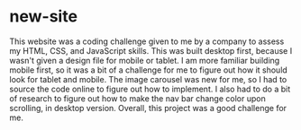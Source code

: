 # new-site

This website was a coding challenge given to me by a company to assess my HTML, CSS, and JavaScript skills.
This was built desktop first, because I wasn't given a design file for mobile or tablet.
I am more familiar building mobile first, so it was a bit of a challenge for me to figure out how it should look for tablet and mobile.
The image carousel was new for me, so I had to source the code online to figure out how to implement.
I also had to do a bit of research to figure out how to make the nav bar change color upon scrolling, in desktop version.
Overall, this project was a good challenge for me.
